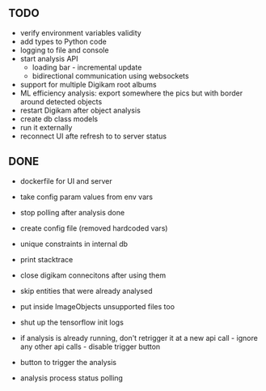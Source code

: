 ## TODO
- verify environment variables validity
- add types to Python code
- logging to file and console
- start analysis API    
    - loading bar - incremental update
    - bidirectional communication using websockets
- support for multiple Digikam root albums
- ML efficiency analysis: export somewhere the pics but with border around  detected objects
- restart Digikam after object analysis
- create db class models
- run it externally 
- reconnect UI afte refresh to to server status



## DONE
- dockerfile for UI and server
- take config param values from env vars
- stop polling after analysis done
- create config file (removed hardcoded vars)
- unique constraints in internal db
- print stacktrace
- close digikam connecitons after using them
- skip entities that were already analysed
- put inside ImageObjects unsupported files too
- shut up the tensorflow init logs

- if analysis is already running, don't retrigger it at a new api call 
        - ignore any other api calls
        - disable trigger button
- button to trigger the analysis
- analysis process status polling